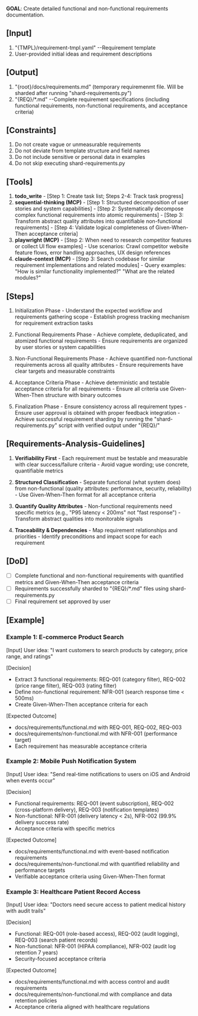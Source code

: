 **GOAL**: Create detailed functional and non-functional requirements documentation.

## [Input]
  1. "{TMPL}/requirement-tmpl.yaml" --Requirement template
  2. User-provided initial ideas and requirement descriptions

## [Output]
  1. "{root}/docs/requirements.md" (temporary requiremenmt file. Will be sharded after running "shard-requirements.py")
  2. "{REQ}/*.md" --Complete requirement specifications (including functional requirements, non-functional requirements, and acceptance criteria)

## [Constraints]
  1. Do not create vague or unmeasurable requirements
  2. Do not deviate from template structure and field names
  3. Do not include sensitive or personal data in examples
  4. Do not skip executing shard-requirements.py

## [Tools]
  1. **todo_write**
    - [Step 1: Create task list; Steps 2-4: Track task progress]
  2. **sequential-thinking (MCP)**
    - [Step 1: Structured decomposition of user stories and system capabilities]
    - [Step 2: Systematically decompose complex functional requirements into atomic requirements]
    - [Step 3: Transform abstract quality attributes into quantifiable non-functional requirements]
    - [Step 4: Validate logical completeness of Given-When-Then acceptance criteria]
  3. **playwright (MCP)**
    - [Step 2: When need to research competitor features or collect UI flow examples]
    - Use scenarios: Crawl competitor website feature flows, error handling approaches, UX design references
  4. **claude-context (MCP)**
    - [Step 3: Search codebase for similar requirement implementations and related modules]
    - Query examples: "How is similar functionality implemented?" "What are the related modules?"

## [Steps]
  1. Initialization Phase
    - Understand the expected workflow and requirements gathering scope
    - Establish progress tracking mechanism for requirement extraction tasks

  2. Functional Requirements Phase
    - Achieve complete, deduplicated, and atomized functional requirements
    - Ensure requirements are organized by user stories or system capabilities

  3. Non-Functional Requirements Phase
    - Achieve quantified non-functional requirements across all quality attributes
    - Ensure requirements have clear targets and measurable constraints

  4. Acceptance Criteria Phase
    - Achieve deterministic and testable acceptance criteria for all requirements
    - Ensure all criteria use Given-When-Then structure with binary outcomes

  5. Finalization Phase
    - Ensure consistency across all requirement types
    - Ensure user approval is obtained with proper feedback integration
    - Achieve successful requirement sharding by running the "shard-requirements.py" script with verified output under "{REQ}/"

## [Requirements-Analysis-Guidelines]
  1. **Verifiability First**
    - Each requirement must be testable and measurable with clear success/failure criteria
    - Avoid vague wording; use concrete, quantifiable metrics
  
  2. **Structured Classification**
    - Separate functional (what system does) from non-functional (quality attributes: performance, security, reliability)
    - Use Given-When-Then format for all acceptance criteria
  
  3. **Quantify Quality Attributes**
    - Non-functional requirements need specific metrics (e.g., "P95 latency < 200ms" not "fast response")
    - Transform abstract qualities into monitorable signals
  
  4. **Traceability & Dependencies**
    - Map requirement relationships and priorities
    - Identify preconditions and impact scope for each requirement

## [DoD]
  - [ ] Complete functional and non-functional requirements with quantified metrics and Given-When-Then acceptance criteria
  - [ ] Requirements successfully sharded to "{REQ}/*.md" files using shard-requirements.py
  - [ ] Final requirement set approved by user

## [Example]

### Example 1: E-commerce Product Search
[Input]
User idea: "I want customers to search products by category, price range, and ratings"

[Decision]
- Extract 3 functional requirements: REQ-001 (category filter), REQ-002 (price range filter), REQ-003 (rating filter)
- Define non-functional requirement: NFR-001 (search response time < 500ms)
- Create Given-When-Then acceptance criteria for each

[Expected Outcome]
- docs/requirements/functional.md with REQ-001, REQ-002, REQ-003
- docs/requirements/non-functional.md with NFR-001 (performance target)
- Each requirement has measurable acceptance criteria

### Example 2: Mobile Push Notification System
[Input]
User idea: "Send real-time notifications to users on iOS and Android when events occur"

[Decision]
- Functional requirements: REQ-001 (event subscription), REQ-002 (cross-platform delivery), REQ-003 (notification templates)
- Non-functional: NFR-001 (delivery latency < 2s), NFR-002 (99.9% delivery success rate)
- Acceptance criteria with specific metrics

[Expected Outcome]
- docs/requirements/functional.md with event-based notification requirements
- docs/requirements/non-functional.md with quantified reliability and performance targets
- Verifiable acceptance criteria using Given-When-Then format

### Example 3: Healthcare Patient Record Access
[Input]
User idea: "Doctors need secure access to patient medical history with audit trails"

[Decision]
- Functional: REQ-001 (role-based access), REQ-002 (audit logging), REQ-003 (search patient records)
- Non-functional: NFR-001 (HIPAA compliance), NFR-002 (audit log retention 7 years)
- Security-focused acceptance criteria

[Expected Outcome]
- docs/requirements/functional.md with access control and audit requirements
- docs/requirements/non-functional.md with compliance and data retention policies
- Acceptance criteria aligned with healthcare regulations

